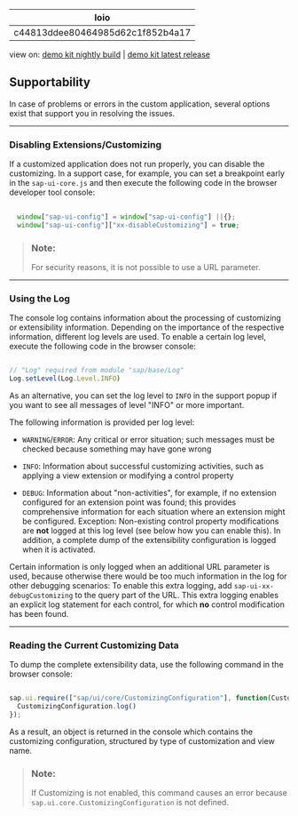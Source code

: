 <!-- loioc44813ddee80464985d62c1f852b4a17 -->

| loio |
| -----|
| c44813ddee80464985d62c1f852b4a17 |

<div id="loio">

view on: [demo kit nightly build](https://openui5nightly.hana.ondemand.com/#/topic/c44813ddee80464985d62c1f852b4a17) | [demo kit latest release](https://openui5.hana.ondemand.com/#/topic/c44813ddee80464985d62c1f852b4a17)</div>

## Supportability

In case of problems or errors in the custom application, several options exist that support you in resolving the issues.

***

### Disabling Extensions/Customizing

If a customized application does not run properly, you can disable the customizing. In a support case, for example, you can set a breakpoint early in the `sap-ui-core.js` and then execute the following code in the browser developer tool console:

``` js
 
  window["sap-ui-config"] = window["sap-ui-config"] ||{};
  window["sap-ui-config"]["xx-disableCustomizing"] = true;
```

> ### Note:  
> For security reasons, it is not possible to use a URL parameter.

***

### Using the Log

The console log contains information about the processing of customizing or extensibility information. Depending on the importance of the respective information, different log levels are used. To enable a certain log level, execute the following code in the browser console:

``` js

// "Log" required from module "sap/base/Log"
Log.setLevel(Log.Level.INFO)
```

As an alternative, you can set the log level to `INFO` in the support popup if you want to see all messages of level "INFO" or more important.

The following information is provided per log level:

-   `WARNING`/`ERROR`: Any critical or error situation; such messages must be checked because something may have gone wrong

-   `INFO`: Information about successful customizing activities, such as applying a view extension or modifying a control property

-   `DEBUG`: Information about "non-activities", for example, if no extension configured for an extension point was found; this provides comprehensive information for each situation where an extension might be configured. Exception: Non-existing control property modifications are **not** logged at this log level \(see below how you can enable this\). In addition, a complete dump of the extensibility configuration is logged when it is activated.


Certain information is only logged when an additional URL parameter is used, because otherwise there would be too much information in the log for other debugging scenarios: To enable this extra logging, add `sap-ui-xx-debugCustomizing` to the query part of the URL. This extra logging enables an explicit log statement for each control, for which **no** control modification has been found.

***

### Reading the Current Customizing Data

To dump the complete extensibility data, use the following command in the browser console:

``` js

sap.ui.require(["sap/ui/core/CustomizingConfiguration"], function(CustomizingConfiguration) {
  CustomizingConfiguration.log()
});

```

As a result, an object is returned in the console which contains the customizing configuration, structured by type of customization and view name.

> ### Note:  
> If Customizing is not enabled, this command causes an error because `sap.ui.core.CustomizingConfiguration` is not defined.

